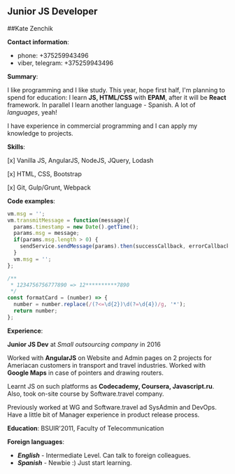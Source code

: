 
Junior JS Developer
---------------------------------
##Kate Zenchik



**Contact information**:
* phone: +375259943496
* viber, telegram: +375259943496

**Summary**:
 
I like programming and I like study. 
This year, hope first half, I'm planning to spend for education: 
I learn **JS, HTML/CSS** with **EPAM**, after it will be **React** framework. 
In parallel I learn another language - Spanish. A lot of *languages*, yeah!

I have experience in commercial programming and 
I can apply my knowledge to projects. 

**Skills**:
 
 [x] Vanilla JS, AngularJS, NodeJS, JQuery, Lodash

 [x] HTML, CSS, Bootstrap

 [x] Git, Gulp/Grunt, Webpack

**Code examples**:
``` javascript
vm.msg = '';
vm.transmitMessage = function(message){
  params.timestamp = new Date().getTime();
  params.msg = message;
  if(params.msg.length > 0) {
    sendService.sendMessage(params).then(successCallback, errorCallback);
  }
  vm.msg = '';
};
```
 
``` javascript
/**
 * 1234756756777890 => 12**********7890
 */
const formatCard = (number) => {
  number = number.replace(/(?<=\d{2})\d(?=\d{4})/g, '*');
  return number;
};
```

**Experience**:

**Junior JS Dev** at *Small outsourcing company* in 2016

Worked with **AngularJS** on Website and Admin pages on
2 projects for Ameriacan customers in transport and travel industries.
Worked with **Google Maps** in case of pointers and drawing routers.

Learnt JS on such platforms as **Codecademy, Coursera, Javascript.ru**. 
Also, took on-site course by Software.travel company.

Previously worked at WG and Software.travel ad SysAdmin and DevOps.
Have a little bit of Manager experience in product release process. 


**Education**: BSUIR'2011, Faculty of Telecommunication

**Foreign languages**:
* **_English_** - Intermediate Level. Can talk to foreign colleagues.
* **_Spanish_** - Newbie :) Just start learning.
